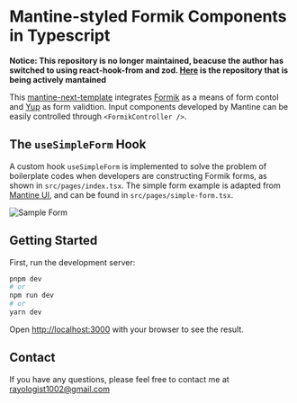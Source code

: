 # Mantine-styled Formik Components in Typescript

**Notice: This repository is no longer maintained, beacuse the author has switched to using react-hook-from and zod. [Here](https://github.com/Rayologist/rhf-zod-mantine-typescript-template) is the repository that is being actively mantained**

This [mantine-next-template](https://github.com/mantinedev/mantine-next-template) integrates [Formik](https://github.com/jaredpalmer/formik) as a means of form contol and [Yup](https://github.com/jquense/yup) as form validtion. Input components developed by Mantine can be easily controlled through `<FormikController />`.

## The `useSimpleForm` Hook

A custom hook `useSimpleForm` is implemented to solve the problem of boilerplate codes when developers are constructing Formik forms, as shown in `src/pages/index.tsx`. The simple form example is adapted from [Mantine UI](https://ui.mantine.dev/category/authentication#authentication-title), and can be found in `src/pages/simple-form.tsx`.

![Sample Form](assets/form.png)

## Getting Started

First, run the development server:

```bash
pnpm dev
# or
npm run dev
# or
yarn dev
```

Open [http://localhost:3000](http://localhost:3000) with your browser to see the result.

## Contact

If you have any questions, please feel free to contact me at rayologist1002@gmail.com
